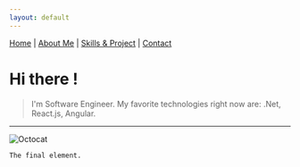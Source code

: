 ```yaml
---
layout: default
---
```


[Home](./another-page.html) | [About Me](./another-page.html) | [Skills & Project](./another-page.html) | [Contact](./another-page.html)

# Hi there !

> I'm Software Engineer.
> My favorite technologies right now are: .Net, React.js, Angular.
* * *
![Octocat](https://github.githubassets.com/images/icons/emoji/octocat.png)

```
The final element.
```
